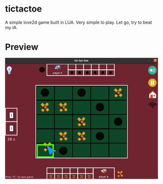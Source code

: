 # tictactoe
A simple love2d game built in LUA. Very simple to play. Let go, try to beat my IA. 
# Preview
<img src="https://github.com/Genereux-akotenou/tictactoe/blob/main/assets/sprites/preview.png"/>
